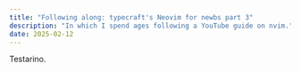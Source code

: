 ```yaml
---
title: "Following along: typecraft's Neovim for newbs part 3"
description: "In which I spend ages following a YouTube guide on nvim."
date: 2025-02-12
---
```

Testarino.

